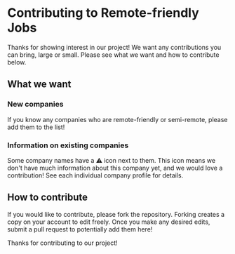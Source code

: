 # Contributing to Remote-friendly Jobs

Thanks for showing interest in our project! We want any contributions you can bring, large or small. Please see what we want and how to contribute below.

## What we want

### New companies

If you know any companies who are remote-friendly or semi-remote, please add them to the list!

### Information on existing companies

Some company names have a ⚠ icon next to them. This icon means we don't have much information about this company yet, and we would love a contribution! See each individual company profile for details.

## How to contribute

If you would like to contribute, please fork the repository. Forking creates a copy on your account to edit freely. Once you make any desired edits, submit a pull request to potentially add them here!

Thanks for contributing to our project!
